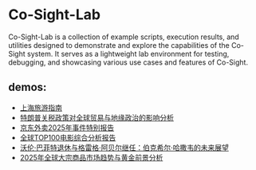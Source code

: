 # Co-Sight-Lab
Co-Sight-Lab is a collection of example scripts, execution results, and utilities designed to demonstrate and explore the capabilities of the Co-Sight system. It serves as a lightweight lab environment for testing, debugging, and showcasing various use cases and features of Co-Sight.


## demos:

- [上海旅游指南](https://co-sight-series.github.io/Co-Sight-Lab/demos/2025%E5%B9%B4%E4%BA%94%E4%B8%80%E4%B8%8A%E6%B5%B7%E6%97%85%E6%B8%B8%E6%94%BB%E7%95%A5/%E4%B8%8A%E6%B5%B7%E6%97%85%E6%B8%B8%E6%8C%87%E5%8D%97_20250429_230756.html)
-  [特朗普关税政策对全球贸易与地缘政治的影响分析](https://co-sight-series.github.io/Co-Sight-Lab/demos/%E7%89%B9%E6%9C%97%E6%99%AE%E5%85%B3%E7%A8%8E%E6%94%BF%E7%AD%96%E5%85%A8%E7%90%83%E5%BD%B1%E5%93%8D%E5%88%86%E6%9E%90/%E7%89%B9%E6%9C%97%E6%99%AE%E5%85%B3%E7%A8%8E%E6%94%BF%E7%AD%96%E5%AF%B9%E5%85%A8%E7%90%83%E8%B4%B8%E6%98%93%E4%B8%8E%E5%9C%B0%E7%BC%98%E6%94%BF%E6%B2%BB%E7%9A%84%E5%BD%B1%E5%93%8D%E5%88%86%E6%9E%90_20250430_091715.html)
- [京东外卖2025年事件特别报告](https://co-sight-series.github.io/Co-Sight-Lab/demos/%E4%BA%AC%E4%B8%9C%E5%A4%96%E5%8D%96%E4%BA%8B%E4%BB%B6%E7%89%B9%E5%88%AB%E6%8A%A5%E5%91%8A/%E4%BA%AC%E4%B8%9C%E5%A4%96%E5%8D%962025%E5%B9%B4%E4%BA%8B%E4%BB%B6%E7%89%B9%E5%88%AB%E6%8A%A5%E5%91%8A_20250504_122028.html)
- [全球TOP100电影综合分析报告](https://co-sight-series.github.io/Co-Sight-Lab/demos/%E5%85%A8%E7%90%83TOP100%E7%94%B5%E5%BD%B1%E7%BB%BC%E5%90%88%E5%88%86%E6%9E%90%E6%8A%A5%E5%91%8A/%E5%85%A8%E7%90%83TOP100%E7%94%B5%E5%BD%B1%E7%BB%BC%E5%90%88%E5%88%86%E6%9E%90%E6%8A%A5%E5%91%8A_20250504_143849.html)
- [沃伦·巴菲特退休与格雷格·阿贝尔继任：伯克希尔·哈撒韦的未来展望](https://co-sight-series.github.io/Co-Sight-Lab/demos/%E5%85%B3%E4%BA%8E%E6%B2%83%E4%BC%A6%E3%83%BB%E5%B7%B4%E8%8F%B2%E7%89%B9%E9%80%80%E4%BC%91%E5%92%8C%E6%A0%BC%E9%9B%B7%E6%A0%BC%E3%83%BB%E9%98%BF%E8%B4%9D%E5%B0%94%E7%BB%A7%E6%89%BF%E9%81%97%E4%BA%A7%E6%BD%9C%E5%8A%9B%E7%9A%84%E7%A0%94%E7%A9%B6%E4%B8%8E%E6%8A%A5%E5%91%8A/%E6%B2%83%E4%BC%A6%C2%B7%E5%B7%B4%E8%8F%B2%E7%89%B9%E9%80%80%E4%BC%91%E4%B8%8E%E6%A0%BC%E9%9B%B7%E6%A0%BC%C2%B7%E9%98%BF%E8%B4%9D%E5%B0%94%E7%BB%A7%E4%BB%BB%EF%BC%9A%E4%BC%AF%E5%85%8B%E5%B8%8C%E5%B0%94%C2%B7%E5%93%88%E6%92%92%E9%9F%A6%E7%9A%84%E6%9C%AA%E6%9D%A5%E5%B1%95%E6%9C%9B_20250504_140413.html)
- [2025年全球大宗商品市场趋势与黄金前景分析](https://co-sight-series.github.io/Co-Sight-Lab/demos/2025%E5%B9%B4%E5%85%A8%E7%90%83%E5%A4%A7%E5%AE%97%E5%95%86%E5%93%81%E5%B8%82%E5%9C%BA%E8%B6%8B%E5%8A%BF%E4%B8%8E%E9%BB%84%E9%87%91%E5%89%8D%E6%99%AF%E5%88%86%E6%9E%90/2025%E5%B9%B4%E5%85%A8%E7%90%83%E5%A4%A7%E5%AE%97%E5%95%86%E5%93%81%E5%B8%82%E5%9C%BA%E8%B6%8B%E5%8A%BF%E4%B8%8E%E9%BB%84%E9%87%91%E5%89%8D%E6%99%AF%E5%88%86%E6%9E%90_20250504_151155.html)



